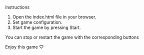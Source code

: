 Instructions
1. Open the index.html file in your browser.
2. Set game configuration.
3. Start the game by pressing Start.

You can stop or restart the game with the corresponding buttons

Enjoy this game ♡